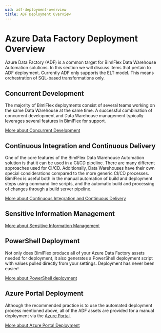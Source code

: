 ```yaml
---
uid: adf-deployment-overview
title: ADF Deployment Overview
---
```

# Azure Data Factory Deployment Overview

Azure Data Factory (ADF) is a common target for BimlFlex Data Warehouse Automation solutions. In this section we will discuss items that pertain to ADF deployment. Currently ADF only supports the ELT model. This means orchestration of SQL-based transformations only.

## Concurrent Development

The majority of BimlFlex deployments consist of several teams working on the same Data Warehouse at the same time. A successful combination of concurrent development and Data Warehouse management typically leverages several features in BimlFlex for support.

[More about Concurrent Development](concurrent-development.md)

## Continuous Integration and Continuous Delivery

One of the core features of the BimlFlex Data Warehouse Automation solution is that it can be used in a CI/CD pipeline. There are many different approaches used for CI/CD. Additionally, Data Warehouses have their own special considerations compared to the more generic CI/CD processes. BimlFlex is useful both in the manual automation of build and deployment steps using command line scripts, and the automatic build and processing of changes through a build server pipeline.

[More about Continuous Integration and Continuous Delivery](continuous-integration-and-continuous-delivery.md)


## Sensitive Information Management

[//]: # (TODO: summary of sensitive info here.)


[More about Sensitive Information Management](sensitive-info-management.md)

## PowerShell Deployment

Not only does BimlFlex produce all of your Azure Data Factory assets needed for deployment, it also generates a PowerShell deployment script with values pulled directly from your settings. Deployment has never been easier!

[More about PowerShell deployment](using-powershell.md)



## Azure Portal Deployment

Although the recommended practice is to use the automated deployment process mentioned above, all of the ADF assets are provided for a manual deployment via the [Azure Portal](https://portal.azure.com).

[More about Azure Portal Deployment](using-azure-portal.md)

